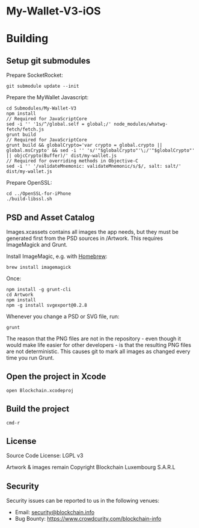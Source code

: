 # My-Wallet-V3-iOS


# Building

## Setup git submodules

Prepare SocketRocket:

    git submodule update --init

Prepare the MyWallet Javascript:

    cd Submodules/My-Wallet-V3
    npm install
    // Required for JavaScriptCore
    sed -i '' '1s/^/global.self = global;/' node_modules/whatwg-fetch/fetch.js
    grunt build
    // Required for JavaScriptCore
    grunt build && globalCrypto='var crypto = global.crypto || global.msCrypto' && sed -i '' 's/'"$globalCrypto"'\;/'"$globalCrypto"' || objcCrypto(Buffer)/' dist/my-wallet.js
    // Required for overriding methods in Objective-C
    sed -i '' '/validateMnemonic: validateMnemonic/s/$/, salt: salt/' dist/my-wallet.js

Prepare OpenSSL:

    cd ../OpenSSL-for-iPhone  
    ./build-libssl.sh

## PSD and Asset Catalog

Images.xcassets contains all images the app needs, but they must be generated first from the PSD sources in /Artwork. This requires ImageMagick and Grunt.

Install ImageMagic, e.g. with [Homebrew](http://brew.sh):

    brew install imagemagick

Once:

    npm install -g grunt-cli
    cd Artwork
    npm install
    npm -g install svgexport@0.2.8
 
Whenever you change a PSD or SVG file, run: 
  
    grunt

The reason that the PNG files are not in the repository - even though it would make life easier for other developers - is that the resulting PNG files are not deterministic. This causes git to mark all images as changed every time you run Grunt. 

## Open the project in Xcode

    open Blockchain.xcodeproj

## Build the project

    cmd-r


## License

Source Code License: LGPL v3

Artwork & images remain Copyright Blockchain Luxembourg S.A.R.L

## Security

Security issues can be reported to us in the following venues:
* Email: security@blockchain.info
* Bug Bounty: https://www.crowdcurity.com/blockchain-info

